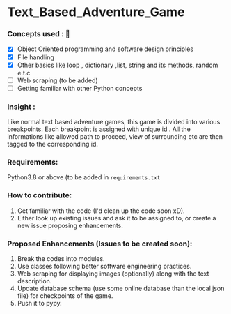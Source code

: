 # Text_Based_Adventure_Game


### Concepts used : :pencil:
   - [x] Object Oriented programming and software design principles
   - [x] File handling  
   - [x] Other basics like loop , dictionary ,list, string and its methods, random e.t.c
   - [ ] Web scraping (to be added)
   - [ ] Getting familiar with other Python concepts
  
### Insight : 
  Like normal text based adventure games, this game is divided into various breakpoints. Each breakpoint is assigned with unique id . All the informations like allowed path to proceed, view of surrounding etc are then tagged to the corresponding id.  
  
### Requirements:
   Python3.8 or above (to be added in `requirements.txt`

### How to contribute:
  1. Get familiar with the code (I'd clean up the code soon xD).
  2. Either look up existing issues and ask it to be assigned to, or create a new issue proposing enhancements.

### Proposed Enhancements (Issues to be created soon):
   1. Break the codes into modules.
   2. Use classes following better software engineering practices.
   3. Web scraping for displaying images (optionally) along with the text description.
   4. Update database schema (use some online database than the local json file) for checkpoints of the game.
   5. Push it to pypy.
